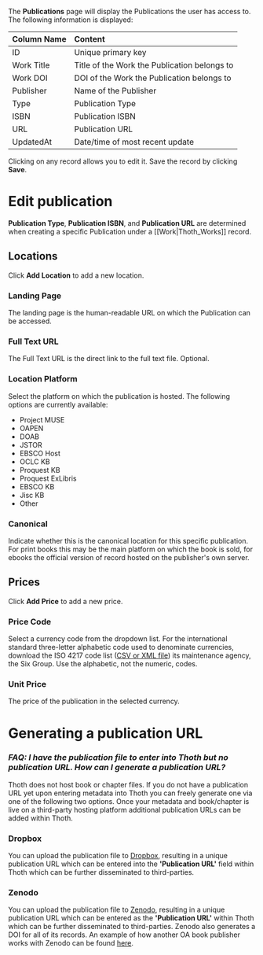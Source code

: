 The **Publications** page will display the Publications the user has access to. The following information is displayed:

| Column Name  | Content      |
| :---         | :---          | 
| ID           | Unique primary key    | 
| Work Title   | Title of the Work the Publication belongs to |
| Work DOI    | DOI of the Work the Publication belongs to |
| Publisher      | Name of the Publisher |
| Type | Publication Type |
| ISBN | Publication ISBN |
| URL | Publication URL |
| UpdatedAt    | Date/time of most recent update |

Clicking on any record allows you to edit it. Save the record by clicking **Save**.

# Edit publication

**Publication Type**, **Publication ISBN**, and **Publication URL** are determined when creating a specific Publication under a [[Work|Thoth_Works]] record.

## Locations

Click **Add Location** to add a new location.

### Landing Page

The landing page is the human-readable URL on which the Publication can be accessed.

### Full Text URL

The Full Text URL is the direct link to the full text file. Optional.

### Location Platform

Select the platform on which the publication is hosted. The following options are currently available:

* Project MUSE
* OAPEN
* DOAB
* JSTOR
* EBSCO Host
* OCLC KB
* Proquest KB
* Proquest ExLibris
* EBSCO KB
* Jisc KB
* Other 

### Canonical

Indicate whether this is the canonical location for this specific publication. For print books this may be the main platform on which the book is sold, for ebooks the official version of record hosted on the publisher's own server.

## Prices

Click **Add Price** to add a new price.


### Price Code

Select a currency code from the dropdown list. For the international standard three-letter alphabetic code used to denominate currencies, download the ISO 4217 code list ([CSV or XML file](https://www.six-group.com/en/products-services/financial-information/data-standards.html#scrollTo=current-historical-lists)) its maintenance agency, the Six Group. Use the alphabetic, not the numeric, codes.

### Unit Price

The price of the publication in the selected currency.

# Generating a publication URL

### _FAQ: I have the publication file to enter into Thoth but no publication URL. How can I generate a publication URL?_

Thoth does not host book or chapter files. If you do not have a publication URL yet upon entering metadata into Thoth you can freely generate one via one of the following two options. Once your metadata and book/chapter is live on a third-party hosting platform additional publication URLs can be added within Thoth.

### Dropbox

You can upload the publication file to [Dropbox](https://dropbox.com/), resulting in a unique publication URL which can be entered into the **'Publication URL'** field within Thoth which can be further disseminated to third-parties. 

### Zenodo

You can upload the publication file to [Zenodo](https://zenodo.org/), resulting in a unique publication URL which can be entered as the **'Publication URL'** within Thoth which can be further disseminated to third-parties. Zenodo also generates a DOI for all of its records.
An example of how another OA book publisher works with Zenodo can be found [here](https://zenodo.org/communities/langscipress/?page=1&size=20).

 ###